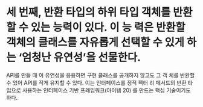 # 세 번째, 반환 타입의 하위 타입 객체를 반환할 수 있는 능력이 있다. 이 능 력은 반환할 객체의 클래스를 자유롭게 선택할 수 있게 하는 ‘엄청난 유연성’을 선물한다.

API를 만들 때 이 유연성을 응용하면 구현 클래스를 공개하지 않고도 그 객 체를 반환할 수 있어 API를 작게 유지할 수 있다. 이는 인터페이스를 정적 팩터 리 메서드의 반환 타입으로 사용하는 인터페이스 기반 프레임워크(아이템 20) 를 만드는 핵심 기술이기도 하다.